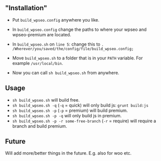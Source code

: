 ## "Installation"

* Put `build_wpseo.config` anywhere you like.
* In `build_wpseo.config` change the paths to where your wpseo and wpseo-premium are located.

* In `build_wpseo.sh` on `line 5`: change this to `. /Wherever/you/saved/the/config/file/build_wpseo.config;`
* Move `build_wpseo.sh` to a folder that is in your `PATH` variable. For example `/usr/local/bin`.

* Now you can call `sh build_wpseo.sh` from anywhere.


## Usage

* `sh build_wpseo.sh` will build free.
* `sh build_wpseo.sh -q` (`-q` = quick) will only build js: `grunt build:js`
* `sh build_wpseo.sh -p` (`-p` = premium) will build premium.
* `sh build_wpseo.sh -p -q` will only build js in premium.
* `sh build_wpseo.sh -p -r some-free-branch` (`-r` = require) will require a branch and build premium.

## Future
Will add more/better things in the future. E.g. also for woo etc.
